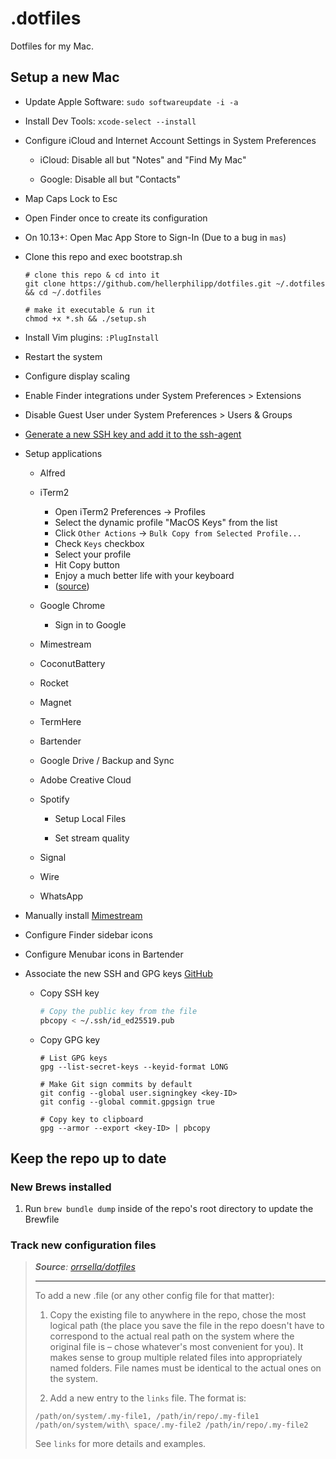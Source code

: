 # .dotfiles

Dotfiles for my Mac.

## Setup a new Mac

- Update Apple Software: `sudo softwareupdate -i -a`

- Install Dev Tools: `xcode-select --install`

- Configure iCloud and Internet Account Settings in System Preferences
  
  * iCloud: Disable all but "Notes" and "Find My Mac"
  
  * Google: Disable all but "Contacts"
* Map Caps Lock to Esc
- Open Finder once to create its configuration

- On 10.13+: Open Mac App Store to Sign-In (Due to a bug in `mas`)

- Clone this repo and exec bootstrap.sh
  
  ```
  # clone this repo & cd into it
  git clone https://github.com/hellerphilipp/dotfiles.git ~/.dotfiles && cd ~/.dotfiles
  
  # make it executable & run it
  chmod +x *.sh && ./setup.sh
  ```

- Install Vim plugins: `:PlugInstall`

- Restart the system

- Configure display scaling

- Enable Finder integrations under System Preferences > Extensions

- Disable Guest User under System Preferences > Users & Groups

- [Generate a new SSH key and add it to the ssh-agent](https://docs.github.com/en/github/authenticating-to-github/generating-a-new-ssh-key-and-adding-it-to-the-ssh-agent)

- Setup applications
  
  - Alfred
  
  - iTerm2
    
    - Open iTerm2 Preferences -> Profiles
    - Select the dynamic profile "MacOS Keys" from the list
    - Click `Other Actions` -> `Bulk Copy from Selected Profile...`
    - Check `Keys` checkbox
    - Select your profile
    - Hit Copy button
    - Enjoy a much better life with your keyboard
    - ([source](https://github.com/GabLeRoux/iterm2-macos-dynamic-profile))
  
  - Google Chrome
    
    - Sign in to Google
  
  - Mimestream
  
  - CoconutBattery
  
  - Rocket
  
  - Magnet
  
  - TermHere
  
  - Bartender
  
  - Google Drive / Backup and Sync
  
  - Adobe Creative Cloud
  
  - Spotify
    
    - Setup Local Files
    
    - Set stream quality
  
  - Signal
  
  - Wire
  
  - WhatsApp

- Manually install [Mimestream](https://mimestream.com/download)

- Configure Finder sidebar icons

- Configure Menubar icons in Bartender

- Associate the new SSH and GPG keys [GitHub](https://github.com/settings/keys) 
  
  * Copy SSH key
    
    ```bash
    # Copy the public key from the file
    pbcopy < ~/.ssh/id_ed25519.pub
    ```
  - Copy GPG key
    
    ```shell
    # List GPG keys
    gpg --list-secret-keys --keyid-format LONG
    
    # Make Git sign commits by default
    git config --global user.signingkey <key-ID>
    git config --global commit.gpgsign true
    
    # Copy key to clipboard
    gpg --armor --export <key-ID> | pbcopy
    ```

## Keep the repo up to date

### New Brews installed

1. Run `brew bundle dump` inside of the repo's root directory to update the Brewfile

### Track new configuration files

> ***Source**: [orrsella/dotfiles](https://github.com/orrsella/dotfiles)*
> 
> ---
> 
> To add a new .file (or any other config file for that matter):
> 
> 1. Copy the existing file to anywhere in the repo, chose the most logical path (the place you save the file in the repo doesn't have to correspond to the actual real path on the system where the original file is – chose whatever's most convenient for you). It makes sense to group multiple related files into appropriately named folders. File names must be identical to the actual ones on the system.
> 
> 2. Add a new entry to the `links` file. The format is:
> 
> ```
> /path/on/system/.my-file1, /path/in/repo/.my-file1
> /path/on/system/with\ space/.my-file2 /path/in/repo/.my-file2
> ```
> 
> See `links` for more details and examples.
